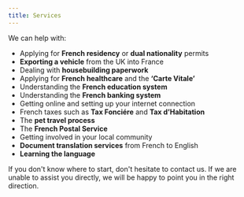 ```yaml
---
title: Services
---
```


We can help with:

* Applying for **French residency** or **dual nationality** permits
* **Exporting a vehicle** from the UK into France
* Dealing with **housebuilding paperwork**
* Applying for **French healthcare** and the **‘Carte Vitale’**
* Understanding the **French education system**
* Understanding the **French banking system**
* Getting online and setting up your internet connection
* French taxes such as **Tax Fonciére** and **Tax d’Habitation**
* The **pet travel process**
* The **French Postal Service**
* Getting involved in your local community
* **Document translation services** from French to English
* **Learning the language**

If you don't know where to start, don't hesitate to contact us. If we are unable to assist
you directly, we will be happy to point you in the right direction. 
